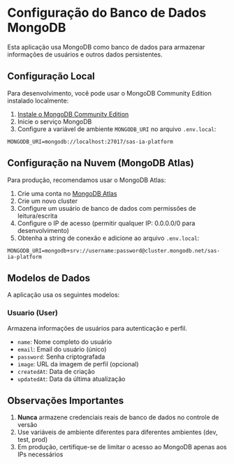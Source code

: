 # Configuração do Banco de Dados MongoDB

Esta aplicação usa MongoDB como banco de dados para armazenar informações de usuários e outros dados persistentes.

## Configuração Local

Para desenvolvimento, você pode usar o MongoDB Community Edition instalado localmente:

1. [Instale o MongoDB Community Edition](https://www.mongodb.com/try/download/community)
2. Inicie o serviço MongoDB
3. Configure a variável de ambiente `MONGODB_URI` no arquivo `.env.local`:

```
MONGODB_URI=mongodb://localhost:27017/sas-ia-platform
```

## Configuração na Nuvem (MongoDB Atlas)

Para produção, recomendamos usar o MongoDB Atlas:

1. Crie uma conta no [MongoDB Atlas](https://www.mongodb.com/cloud/atlas)
2. Crie um novo cluster
3. Configure um usuário de banco de dados com permissões de leitura/escrita
4. Configure o IP de acesso (permitir qualquer IP: 0.0.0.0/0 para desenvolvimento)
5. Obtenha a string de conexão e adicione ao arquivo `.env.local`:

```
MONGODB_URI=mongodb+srv://username:password@cluster.mongodb.net/sas-ia-platform
```

## Modelos de Dados

A aplicação usa os seguintes modelos:

### Usuario (User)

Armazena informações de usuários para autenticação e perfil.

- `name`: Nome completo do usuário
- `email`: Email do usuário (único)
- `password`: Senha criptografada
- `image`: URL da imagem de perfil (opcional)
- `createdAt`: Data de criação
- `updatedAt`: Data da última atualização

## Observações Importantes

1. **Nunca** armazene credenciais reais de banco de dados no controle de versão
2. Use variáveis de ambiente diferentes para diferentes ambientes (dev, test, prod)
3. Em produção, certifique-se de limitar o acesso ao MongoDB apenas aos IPs necessários 